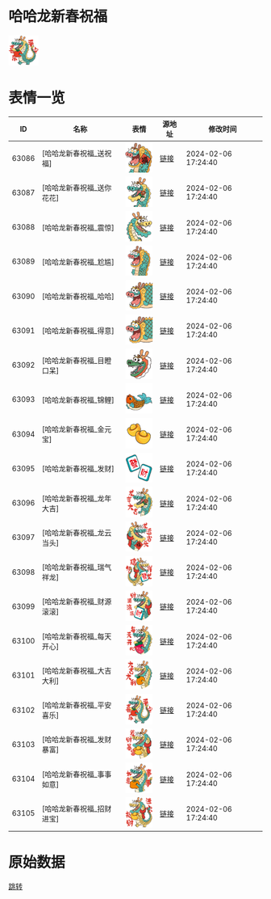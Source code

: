 # 哈哈龙新春祝福

<img src="./cover.png" height="60" alt="cover" />

# 表情一览

|ID|名称|表情|源地址|修改时间|
|----|----|----|----|----|
|63086|[哈哈龙新春祝福_送祝福]|<img src="./pic/063086_%5B哈哈龙新春祝福_送祝福%5D.png" height="60" alt="送祝福"/>|[链接](https://i0.hdslb.com/bfs/garb/6c957b1ca710488c603763d599dec5ed3343e793.png)|2024-02-06 17:24:40|
|63087|[哈哈龙新春祝福_送你花花]|<img src="./pic/063087_%5B哈哈龙新春祝福_送你花花%5D.png" height="60" alt="送你花花"/>|[链接](https://i0.hdslb.com/bfs/garb/fb8cd0e4fb5178f868e4eeae8eadfce4e062d5d0.png)|2024-02-06 17:24:40|
|63088|[哈哈龙新春祝福_震惊]|<img src="./pic/063088_%5B哈哈龙新春祝福_震惊%5D.png" height="60" alt="震惊"/>|[链接](https://i0.hdslb.com/bfs/garb/7f40c61aee48ceec7fc204097ea12113a73f655f.png)|2024-02-06 17:24:40|
|63089|[哈哈龙新春祝福_尬尴]|<img src="./pic/063089_%5B哈哈龙新春祝福_尬尴%5D.png" height="60" alt="尬尴"/>|[链接](https://i0.hdslb.com/bfs/garb/d7c51c5a291ab1ae79b45f6b4228914bda060797.png)|2024-02-06 17:24:40|
|63090|[哈哈龙新春祝福_哈哈]|<img src="./pic/063090_%5B哈哈龙新春祝福_哈哈%5D.png" height="60" alt="哈哈"/>|[链接](https://i0.hdslb.com/bfs/garb/bde8263506b7ca952c67420ae1e24edb6a447c58.png)|2024-02-06 17:24:40|
|63091|[哈哈龙新春祝福_得意]|<img src="./pic/063091_%5B哈哈龙新春祝福_得意%5D.png" height="60" alt="得意"/>|[链接](https://i0.hdslb.com/bfs/garb/cdff2ec3717fb0eda7b219647d94ee39c621d967.png)|2024-02-06 17:24:40|
|63092|[哈哈龙新春祝福_目瞪口呆]|<img src="./pic/063092_%5B哈哈龙新春祝福_目瞪口呆%5D.png" height="60" alt="目瞪口呆"/>|[链接](https://i0.hdslb.com/bfs/garb/54d2f610b9477e2660b9f8d30092c116f90a36a2.png)|2024-02-06 17:24:40|
|63093|[哈哈龙新春祝福_锦鲤]|<img src="./pic/063093_%5B哈哈龙新春祝福_锦鲤%5D.png" height="60" alt="锦鲤"/>|[链接](https://i0.hdslb.com/bfs/garb/47250e399e217db4405d720890812fe6006dac46.png)|2024-02-06 17:24:40|
|63094|[哈哈龙新春祝福_金元宝]|<img src="./pic/063094_%5B哈哈龙新春祝福_金元宝%5D.png" height="60" alt="金元宝"/>|[链接](https://i0.hdslb.com/bfs/garb/37d1dd0f202a50e62112d1e513179d1a03ab8490.png)|2024-02-06 17:24:40|
|63095|[哈哈龙新春祝福_发财]|<img src="./pic/063095_%5B哈哈龙新春祝福_发财%5D.png" height="60" alt="发财"/>|[链接](https://i0.hdslb.com/bfs/garb/59c4d877a2cef94692a1cd57b5b1a2ab353ffc52.png)|2024-02-06 17:24:40|
|63096|[哈哈龙新春祝福_龙年大吉]|<img src="./pic/063096_%5B哈哈龙新春祝福_龙年大吉%5D.png" height="60" alt="龙年大吉"/>|[链接](https://i0.hdslb.com/bfs/garb/d5f4703fd6867c553495b8fb001f37f85f622949.png)|2024-02-06 17:24:40|
|63097|[哈哈龙新春祝福_龙云当头]|<img src="./pic/063097_%5B哈哈龙新春祝福_龙云当头%5D.png" height="60" alt="龙云当头"/>|[链接](https://i0.hdslb.com/bfs/garb/d2114a2ca7e467660909a77177cc62f4e8d09989.png)|2024-02-06 17:24:40|
|63098|[哈哈龙新春祝福_瑞气祥龙]|<img src="./pic/063098_%5B哈哈龙新春祝福_瑞气祥龙%5D.png" height="60" alt="瑞气祥龙"/>|[链接](https://i0.hdslb.com/bfs/garb/5fadf6006c8e1d6bbe202344550216235c1ee1a8.png)|2024-02-06 17:24:40|
|63099|[哈哈龙新春祝福_财源滚滚]|<img src="./pic/063099_%5B哈哈龙新春祝福_财源滚滚%5D.png" height="60" alt="财源滚滚"/>|[链接](https://i0.hdslb.com/bfs/garb/4703171d902cabfd62bfd4f6882d5f294192ceba.png)|2024-02-06 17:24:40|
|63100|[哈哈龙新春祝福_每天开心]|<img src="./pic/063100_%5B哈哈龙新春祝福_每天开心%5D.png" height="60" alt="每天开心"/>|[链接](https://i0.hdslb.com/bfs/garb/4e4ff3e6332a4bf7d7a84103bb8eaa6f11047968.png)|2024-02-06 17:24:40|
|63101|[哈哈龙新春祝福_大吉大利]|<img src="./pic/063101_%5B哈哈龙新春祝福_大吉大利%5D.png" height="60" alt="大吉大利"/>|[链接](https://i0.hdslb.com/bfs/garb/7a3ecd6cb25b9ec5913b5a5033b62f364195f6d9.png)|2024-02-06 17:24:40|
|63102|[哈哈龙新春祝福_平安喜乐]|<img src="./pic/063102_%5B哈哈龙新春祝福_平安喜乐%5D.png" height="60" alt="平安喜乐"/>|[链接](https://i0.hdslb.com/bfs/garb/8cb649d0a483f72fcbef2eecddf61f58c7200a5d.png)|2024-02-06 17:24:40|
|63103|[哈哈龙新春祝福_发财暴富]|<img src="./pic/063103_%5B哈哈龙新春祝福_发财暴富%5D.png" height="60" alt="发财暴富"/>|[链接](https://i0.hdslb.com/bfs/garb/7e356cd87be93e20981673949936d8c0533aca9e.png)|2024-02-06 17:24:40|
|63104|[哈哈龙新春祝福_事事如意]|<img src="./pic/063104_%5B哈哈龙新春祝福_事事如意%5D.png" height="60" alt="事事如意"/>|[链接](https://i0.hdslb.com/bfs/garb/3dda6010ea4ea160e6463e3632581a3b1b246012.png)|2024-02-06 17:24:40|
|63105|[哈哈龙新春祝福_招财进宝]|<img src="./pic/063105_%5B哈哈龙新春祝福_招财进宝%5D.png" height="60" alt="招财进宝"/>|[链接](https://i0.hdslb.com/bfs/garb/97b843ac170b29987cfd048d186342489b2c6a9f.png)|2024-02-06 17:24:40|

# 原始数据

[跳转](./raw.json)


